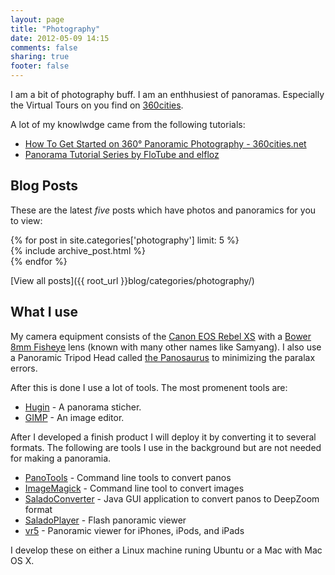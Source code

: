 ```yaml
---
layout: page
title: "Photography"
date: 2012-05-09 14:15
comments: false
sharing: true
footer: false
---
```

I am a bit of photography buff. I am an enthhusiest of panoramas. Especially
the Virtual Tours on you find on [360cities](http://360cities.net/).

A lot of my knowlwdge came from the following tutorials:

* [How To Get Started on 360° Panoramic Photography - 360cities.net](http://help.360cities.net/taking-panoramic-pictures/how-to-get-started)
* [Panorama Tutorial Series by FloTube and elfloz](http://www.youtube.com/playlist?list=PL15B8C737F69319BE)

## Blog Posts ##

These are the latest _five_ posts which have photos and panoramics for you to
view:

<div id="blog-archives">
{% for post in site.categories['photography'] limit: 5 %}
<article>
  {% include archive_post.html %}
</article>
{% endfor %}
</div>

[View all posts]({{ root_url }}blog/categories/photography/)

## What I use ##

My camera equipment consists of the [Canon EOS Rebel XS][1] with a [Bower 8mm
Fisheye][2] lens (known with many other names like Samyang). I also use a
Panoramic Tripod Head called [the Panosaurus][panosaurus] to minimizing the
paralax errors.

After this is done I use a lot of tools. The most promenent tools are:

* [Hugin][hugin] - A panorama sticher.
* [GIMP][gimp] - An image editor.

After I developed a finish product I will deploy it by converting it to several
formats. The following are tools I use in the background but are not needed for
making a panoramia.

* [PanoTools](http://panotools.sourceforge.net/) - Command line tools to convert panos
* [ImageMagick](http://www.imagemagick.org/) - Command line tool to convert images
* [SaladoConverter][salado] - Java GUI application to convert panos to DeepZoom format
* [SaladoPlayer][salado] - Flash panoramic viewer
* [vr5](http://www.vrhabitat.com/#vr5) - Panoramic viewer for iPhones, iPods, and iPads

[1]: http://www.usa.canon.com/cusa/support/consumer/eos_slr_camera_systems/eos_digital_slr_cameras/eos_rebel_xs_18_55is_kit
[2]: http://www.photozone.de/canon-eos/526-samyang8f35eos
[panosaurus]: http://gregwired.com/pano/Pano.htm
[hugin]: http://hugin.sourceforge.net/
[gimp]: http://www.gimp.org/
[salado]: http://panozona.com/wiki/Main_Page

I develop these on either a Linux machine runing Ubuntu or a Mac with Mac OS X.
